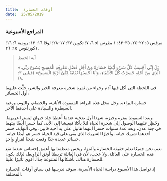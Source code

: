 ```yaml
---
title:  أوقات الخسارة
date:  25/05/2019
---
```


### المراجع الأسبوعية
مرقس ٥: ٢٢-٢٤، ٣٥-٤٣؛ ١ بطرس ٥: ٦، ٧؛ تكوين ٣٧: ١٧-٢٨؛ لوقا ١٦: ١٣؛ رومية ٦: ١٦؛ ١كورنثوس ١٥: ٢٦.

> <p>آية الحفظ</p>
> «بَلْ إِنِّي أَحْسِبُ كُلَّ شَيْءٍ أَيْضًا خَسَارَةً مِنْ أَجْلِ فَضْلِ مَعْرِفَةِ الْمَسِيحِ يَسُوعَ رَبِّي، الَّذِي مِنْ أَجْلِهِ خَسِرْتُ كُلَّ الأَشْيَاءِ، وَأَنَا أَحْسِبُهَا نُفَايَةً لِكَيْ أَرْبَحَ الْمَسِيحَ» (فيلبي ٣: ٨).

في اللحظة التي أكل فيها آدم وحواء من ثمرة شجرة معرفة الخير والشر، حلَّت عليهما أول الخسائر،

خسارة البراءة. وحل محل هذه البراءة المفقودة الأنانية، والخصام، واللوم، ورغبة السيطرة والسيادة على أحدهما الآخر.

وبعد السقوط بفترة وجيزة، شهدا أول ضحية عندما أُعطيا جلد حيوانٍ ليسترا عريهما. وحُظِر عليهما الوصول إلى شجرة الحياة لئلا يأكلا فيعيشا إلى الأبد، كما خسرا أيضًا بيتهما في جنة عدن، وبعد عدة سنوات خسرا ابنهما هابيل على يد أخيه قايين. وفي النهاية، خسر أحدهما شريك حياته، وأخيرًا الشريك الذي بقي على قيد الحياة خسر هو أيضًا حياته. خسائر عديدة جدًا وقعت نتيجةً لقرارٍ واحدٍ.

نعم، نحن جميعًا نعلم حقيقة الخسارة وألمها، ويحس معظمنا بها أعمق إحساس عندما تقع هذه الخسارة على العائلة. ولا عجب، لأن في العائلة تربطنا أوثق الراوبط، لذلك يكون للخسارة هناك، بأشكالها المتنوعة جدًا، أقوى تأثيرًا علينا.

إذ نواصل هذا الأسبوع دراسة الحياة الأسرية، سوف ندرسها في سياق أوقات الخسارة المختلفة.